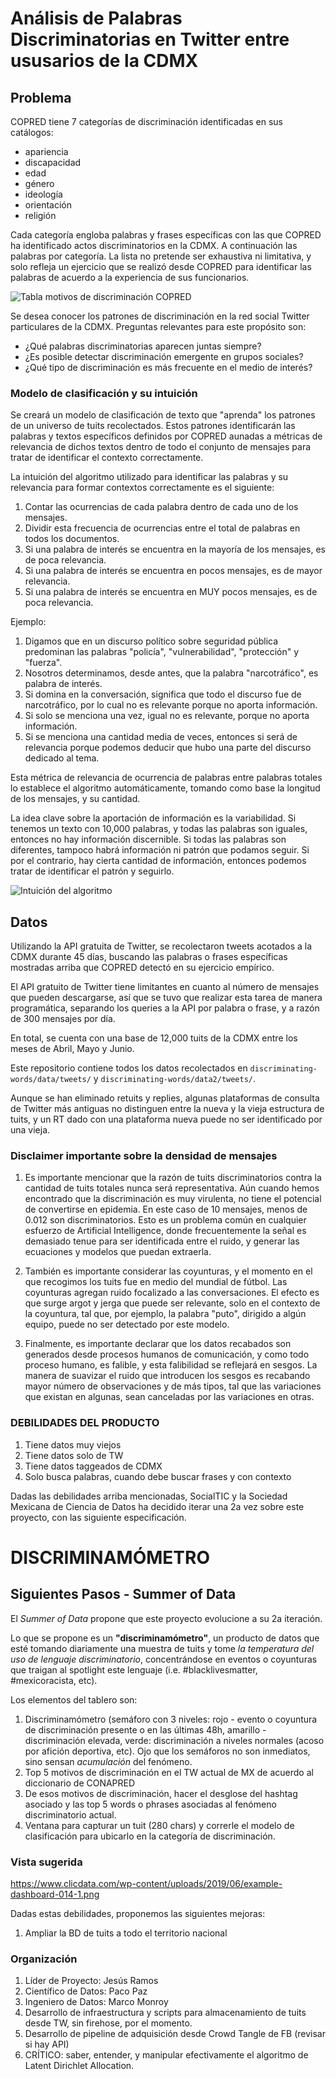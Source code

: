 # Análisis de Palabras Discriminatorias en Twitter entre ususarios de la CDMX

## Problema
COPRED tiene 7 categorías de discriminación identificadas en sus catálogos:
+ apariencia
+ discapacidad
+ edad
+ género
+ ideología
+ orientación
+ religión

Cada categoría engloba palabras y frases específicas con las que COPRED ha identificado actos discriminatorios en la CDMX. A continuación las palabras por categoría. La lista no pretende ser exhaustiva ni limitativa, y solo refleja un ejercicio que se realizó desde COPRED para identificar las palabras de acuerdo a la experiencia de sus funcionarios.

![Tabla motivos de discriminación COPRED](https://i.imgur.com/e5sdQaP.png)

Se desea conocer los patrones de discriminación en la red social Twitter particulares de la CDMX. Preguntas relevantes para este propósito son:

+ ¿Qué palabras discriminatorias aparecen juntas siempre?
+ ¿Es posible detectar discriminación emergente en grupos sociales?
+ ¿Qué tipo de discriminación es más frecuente en el medio de interés?

### Modelo de clasificación y su intuición

Se creará un modelo de clasificación de texto que "aprenda" los patrones de un universo de tuits recolectados. Estos patrones identificarán las palabras y textos específicos definidos por COPRED aunadas a métricas de relevancia de dichos textos dentro de todo el conjunto de mensajes para tratar de identificar el contexto correctamente.

La intuición del algoritmo utilizado para identificar las palabras y su relevancia para formar contextos correctamente es el siguiente:

1. Contar las ocurrencias de cada palabra dentro de cada uno de los mensajes.
2. Dividir esta frecuencia de ocurrencias entre el total de palabras en todos los documentos.
3. Si una palabra de interés se encuentra en la mayoría de los mensajes, es de poca relevancia.
4. Si una palabra de interés se encuentra en pocos mensajes, es de mayor relevancia.
5. Si una palabra de interés se encuentra en MUY pocos mensajes, es de poca relevancia.

Ejemplo:

1. Digamos que en un discurso político sobre seguridad pública predominan las palabras "policía", "vulnerabilidad", "protección" y "fuerza".
2. Nosotros determinamos, desde antes, que la palabra "narcotráfico", es palabra de interés.
3. Si domina en la conversación, significa que todo el discurso fue de narcotráfico, por lo cual no es relevante porque no aporta información.
4. Si solo se menciona una vez, igual no es relevante, porque no aporta información.
5. Si se menciona una cantidad media de veces, entonces si será de relevancia porque podemos deducir que hubo una parte del discurso dedicado al tema.

Esta métrica de relevancia de ocurrencia de palabras entre palabras totales lo establece el algoritmo automáticamente, tomando como base la longitud de los mensajes, y su cantidad.

La idea clave sobre la aportación de información es la variabilidad. Si tenemos un texto con 10,000 palabras, y todas las palabras son iguales, entonces no hay información discernible. Si todas las palabras son diferentes, tampoco habrá información ni patrón que podamos seguir. Si por el contrario, hay cierta cantidad de información, entonces podemos tratar de identificar el patrón y seguirlo.

![Intuición del algoritmo](https://i.imgur.com/SohEw9A.png?1)

## Datos
Utilizando la API gratuita de Twitter, se recolectaron tweets acotados a la CDMX durante 45 días, buscando las palabras o frases específicas mostradas arriba que COPRED detectó en su ejercicio empírico.

El API gratuito de Twitter tiene limitantes en cuanto al número de mensajes que pueden descargarse, así que se tuvo que realizar esta tarea de manera programática, separando los queries a la API por palabra o frase, y a razón de 300 mensajes por día.

En total, se cuenta con una base de 12,000 tuits de la CDMX entre los meses de Abril, Mayo y Junio.

Este repositorio contiene todos los datos recolectados en `discriminating-words/data/tweets/` y `discriminating-words/data2/tweets/`.

Aunque se han eliminado retuits y replies, algunas plataformas de consulta de Twitter más antiguas no distinguen entre la nueva y la vieja estructura de tuits, y un RT dado con una plataforma nueva puede no ser identificado por una vieja.

### Disclaimer importante sobre la densidad de mensajes

1. Es importante mencionar que la razón de tuits discriminatorios contra la cantidad de tuits totales nunca será representativa. Aún cuando hemos encontrado que la discriminación es muy virulenta, no tiene el potencial de convertirse en epidemia. En este caso de 10 mensajes, menos de 0.012 son discriminatorios. Esto es un problema común en cualquier esfuerzo de Artificial Intelligence, donde frecuentemente la señal es demasiado tenue para ser identificada entre el ruido, y generar las ecuaciones y modelos que puedan extraerla.

2. También es importante considerar las coyunturas, y el momento en el que recogimos los tuits fue en medio del mundial de fútbol. Las coyunturas agregan ruido focalizado a las conversaciones. El efecto es que surge argot y jerga que puede ser relevante, solo en el contexto de la coyuntura, tal que, por ejemplo, la palabra "puto", dirigido a algún equipo, puede no ser detectado por este modelo.

3. Finalmente, es importante declarar que los datos recabados son generados desde procesos humanos de comunicación, y como todo proceso humano, es falible, y esta falibilidad se reflejará en sesgos. La manera de suavizar el ruido que introducen los sesgos es recabando mayor número de observaciones y de más tipos, tal que las variaciones que existan en algunas, sean canceladas por las variaciones en otras.

### DEBILIDADES DEL PRODUCTO
1. Tiene datos muy viejos
2. Tiene datos solo de TW
3. Tiene datos taggeados de CDMX
4. Solo busca palabras, cuando debe buscar frases y con contexto

Dadas las debilidades arriba mencionadas, SocialTIC y la Sociedad Mexicana de Ciencia de Datos ha decidido iterar una 2a vez sobre este proyecto, con las siguiente especificación.

# DISCRIMINAMÓMETRO

## Siguientes Pasos - Summer of Data
El *Summer of Data* propone que este proyecto evolucione a su 2a iteración.

Lo que se propone es un **"discriminamómetro"**, un producto de datos que esté tomando diariamente una muestra de tuits y tome *la temperatura del uso de lenguaje discriminatorio*, concentrándose en eventos o coyunturas que traigan al spotlight este lenguaje (i.e. #blacklivesmatter, #mexicoracista, etc).

Los elementos del tablero son:
1. Discriminamómetro (semáforo con 3 niveles: rojo - evento o coyuntura de discriminación presente o en las últimas 48h, amarillo - discriminación elevada, verde: discriminación a niveles normales (acoso por afición deportiva, etc). Ojo que los semáforos no son inmediatos, sino sensan *acumulación* del fenómeno.
2. Top 5 motivos de discriminación en el TW actual de MX de acuerdo al diccionario de CONAPRED
3. De esos motivos de discriminación, hacer el desglose del hashtag asociado y las top 5 words o phrases asociadas al fenómeno discriminatorio actual.
4. Ventana para capturar un tuit (280 chars) y correrle el modelo de clasificación para ubicarlo en la categoría de discriminación.

### Vista sugerida
https://www.clicdata.com/wp-content/uploads/2019/06/example-dashboard-014-1.png


Dadas estas debilidades, proponemos las siguientes mejoras:
1. Ampliar la BD de tuits a todo el territorio nacional


### Organización
1. Líder de Proyecto: Jesús Ramos
2. Científico de Datos: Paco Paz
3. Ingeniero de Datos: Marco Monroy
4. Desarrollo de infraestructura y scripts para almacenamiento de tuits desde TW, sin firehose, por el momento.
5. Desarrollo de pipeline de adquisición desde Crowd Tangle de FB (revisar si hay API)
6. CRÍTICO: saber, entender, y manipular efectivamente el algoritmo de Latent Dirichlet Allocation.
